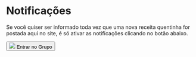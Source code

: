 <div id="modal-notification" class="d-none myModal-content">
  <h1 class="header-title">Notificações</h1>
  <form>
    <div>
      <p class="mb-0 mt-3 text-center">
        Se você quiser ser informado toda vez que uma nova receita quentinha for postada aqui no site, é só ativar as notificações clicando no botão abaixo.
      </p>
    </div>
    <div class="d-flex justify-content-center pt-2">
      <button type="submit">
        <img src="{{ 'assets/images/modal-notification.png'  | relative_url }}" class="modal-img">
        <span class="modal-icon-notification text-white font-weight-bold py-1 px-3">Entrar no Grupo</span>
      </button>
    </div>
  </form>
</div>

